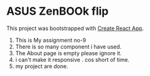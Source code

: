 # ASUS ZenBOOk flip

This project was bootstrapped with [Create React App](https://github.com/facebook/create-react-app).

1. This is My assignment no-9
2. There is so many component i have used.
3. The About page is empty please ignore it.
4. i can't make it responsive . cos short of time.
5. my project are done.
